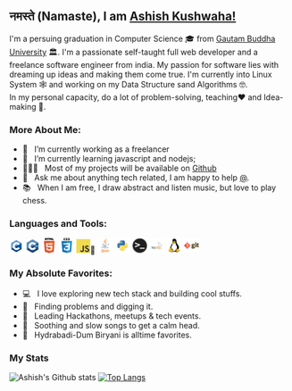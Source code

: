## नमस्ते (Namaste), I am [Ashish Kushwaha!](https://ashish-kus.github.io/myCard/)


I'm a persuing graduation in Computer Science 🎓 from [Gautam Buddha University](https://www.gbu.ac.in/) 🏛. I'm a passionate self-taught full web developer and a freelance software engineer from india. My passion for software lies with dreaming up ideas and making them come true. I'm currently into Linux System 🕸️ and working on my Data Structure sand Algorithms 🤓.<br>
In my personal capacity, do a lot of problem-solving, teaching❤️  and Idea-making 🧠.


### More About Me:

- 🔭 &nbsp; I’m currently working as a freelancer
- 🌱 &nbsp; I’m currently learning javascript and nodejs; 
- 👨🏻‍💻 &nbsp; Most of my projects will be available on [Github](https://github.com/ashish-kus/)
- 💬 &nbsp; Ask me about anything tech related, I am happy to help [@](https://ashish-kus.github.io/myCard).
- 📚 &nbsp; When I am free, I draw abstract and listen music, but love to play chess.



### Languages and Tools:

<code><img height="25" src="https://raw.githubusercontent.com/github/explore/80688e429a7d4ef2fca1e82350fe8e3517d3494d/topics/c/c.png" alt="css"></code>
<code><img height="25" src="https://raw.githubusercontent.com/github/explore/80688e429a7d4ef2fca1e82350fe8e3517d3494d/topics/cpp/cpp.png" alt="cpp"></code>
<code><img height="27" src="https://raw.githubusercontent.com/github/explore/80688e429a7d4ef2fca1e82350fe8e3517d3494d/topics/html/html.png" alt="html"></code>
<code><img height="27" src="https://raw.githubusercontent.com/github/explore/80688e429a7d4ef2fca1e82350fe8e3517d3494d/topics/css/css.png" alt="html5"></code>
<code><img height="25" src="https://raw.githubusercontent.com/github/explore/80688e429a7d4ef2fca1e82350fe8e3517d3494d/topics/javascript/javascript.png" alt="javascript"></code>
<code><img height="27" src="https://raw.githubusercontent.com/github/explore/80688e429a7d4ef2fca1e82350fe8e3517d3494d/topics/java/java.png" alt="java"></code>
<code><img height="27" src="https://raw.githubusercontent.com/github/explore/80688e429a7d4ef2fca1e82350fe8e3517d3494d/topics/python/python.png" alt="python"></code>
<code><img height="27" src="https://raw.githubusercontent.com/github/explore/80688e429a7d4ef2fca1e82350fe8e3517d3494d/topics/terminal/terminal.png" alt="terminal"></code>
<code><img height="27" src="https://raw.githubusercontent.com/github/explore/80688e429a7d4ef2fca1e82350fe8e3517d3494d/topics/mysql/mysql.png" alt="mysql"></code>
<code><img height="27" src="https://raw.githubusercontent.com/github/explore/80688e429a7d4ef2fca1e82350fe8e3517d3494d/topics/linux/linux.png" alt="linux"></code>
<code><img height="27" src="https://raw.githubusercontent.com/github/explore/80688e429a7d4ef2fca1e82350fe8e3517d3494d/topics/git/git.png" alt="git"></code>
### My Absolute Favorites:

- 💻 &nbsp; I love exploring new tech stack and building cool stuffs.
- 📰 &nbsp; Finding problems and digging it.
- 🍕 &nbsp; Leading Hackathons, meetups & tech events.
- 🎵 &nbsp; Soothing and slow songs to get a calm head.
- 🍲 &nbsp; Hydrabadi-Dum Biryani is alltime favorites.

### My Stats
![Ashish's Github stats](https://github-readme-stats.vercel.app/api?username=ashish-kus&show_icons=true)
[![Top Langs](https://github-readme-stats.vercel.app/api/top-langs/?username=ashish-kus)](https://github.com/anuraghazra/github-readme-stats)

